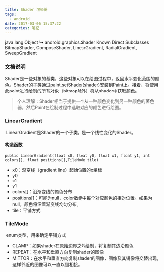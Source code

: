 ```yaml
---
title: Shader 渲染器
tags:
  - android
date: 2017-03-06 15:37:22
categories: 笔记
---
```


java.lang.Object
   ↳	android.graphics.Shader
Known Direct Subclasses
​	BitmapShader, ComposeShader, LinearGradient, RadialGradient, SweepGradient

### 文档说明

​	Shader是一些对象的基类，这些对象可以在绘图过程中，返回水平变化范围的颜色。Shader的子类通过paint.setShader(shader)安装到Paint上。接着，将使用此paint进行绘制的所有对象（bitmap除外）将从shader中获取颜色。

> 个人理解：Shader相当于提供一个从一种颜色变化到另一种颜色的著色器，然后Paint在绘制过程中选取对应的颜色进行绘图。



### LinearGradient

​	LinearGradient是Shader的一个子类，是一个线性变化的Shader。

#### 构造函数

`public LinearGradient(float x0, float y0, float x1, float y1, int colors[], float positions[],TileMode tile)`

+ x0：渐变线（gradient line）起始位置的x坐标
+ y0
+ x1
+ y1
+ colors[]：沿渐变线的颜色分布
+ positions[]：可能为null，color数组中每个对应颜色的相对位置。如果为null，颜色将沿着渐变线均匀分布。
+ tile：平铺方式



### TileMode

​	enum类型，用来确定平铺方式

+ CLAMP：如果shader在原始边界之外绘制，将复制其边沿颜色
+ REPEAT：在水平和垂直方向复制shader的图像
+ MITTOR：在水平和垂直方向复制shader的图像，图像及其镜像将交替出现，这样邻近的图像可以一直以缝相接。



